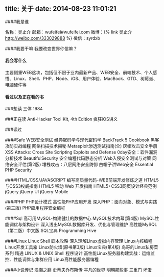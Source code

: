 title: 关于
date: 2014-08-23 11:01:21
---
####我是谁

名称：吴止介
邮箱：wufeifei#wufeifei.com
微博：{% link 吴止介 http://weibo.com/333029888 %}
微信：syrdxb

####我要干嘛
我要改变世界你信嘛？

#### 我会写什么
主要侧重WEB这块，包括但不限于业内最新产品、WEB安全、前端技术、个人感悟、Linux、Shell、PHP、Node、iOS、用户体验、MacBook、GTD、树莓派、电脑硬件等

#### 看过以及正在看的书
###想读
三体
1984

###正在读
Anti-Hacker Tool Kit, 4th Edition
疯狂iOS讲义

###读过

####Safe
WEB安全测试
经典密码学与现代密码学
BackTrack 5 Cookbook
黑客攻防实战编程
网络扫描技术揭秘
Metasploit渗透测试指南(全)
灰帽攻击安全手册
XSS Attacks: Cross Site Scripting Exploits and Defense
0day安全：软件漏洞分析技术
BeautifulSecurity
安全编程代码静态分析
Web入侵安全测试与对策
网络安全评估(第2版)
堆栈攻击：八层网络安全防御
白帽子讲Web安全
Essential PHP Security

####HTML/CSS/JAVASCRIPT
编写高质量代码-WEB前端开发修炼之道
HTML5与CSS3权威指南
HTML5 移动 Web 开发指南
HTML5+CSS3网页设计经典范例
jQuery
jQuery UI
jQuery Mobile

####PHP
PHP设计模式
高性能PHP应用开发
深入PHP：面向对象、模式与实践(第三版)
PHP应用程序安全编程

####Sql
高可用MySQL-构建健壮的数据中心
MySQL技术内幕(第4版)
MySQL性能调优与架构设计
深入浅出MySQL数据库开发、优化与管理维护
高性能MySQL（第二版）中文版
SQL宝典
Programming Hive

####Linux
Linux Shell 脚本攻略
深入理解Linux虚拟内存管理
Linux内核编程
Linux开发工具箱
Linux防火墙(原书第3版)
Linux宝典(第4版)
鸟哥的Linux私房菜系列
精通 LINUX & UNIX Shell 程序设计
高性能Linux服务器构建实战：运维监控、性能调优与集群应用
Linux高性能服务器编程

####小说传记
浪潮之巅
史蒂夫乔布斯传
平凡的世界
明朝那些事
三重门
坏蛋
